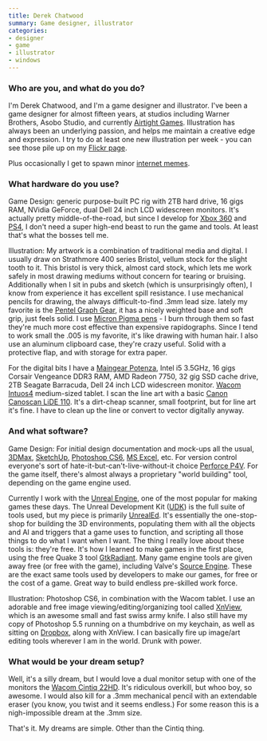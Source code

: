 ```yaml
---
title: Derek Chatwood
summary: Game designer, illustrator
categories:
- designer
- game
- illustrator
- windows
---
```


### Who are you, and what do you do?

I'm Derek Chatwood, and I'm a game designer and illustrator. I've been a game designer for almost fifteen years, at studios including Warner Brothers, Asobo Studio, and currently [Airtight Games](http://www.airtightgames.com/ "Airtight's website (requires Flash)."). Illustration has always been an underlying passion, and helps me maintain a creative edge and expression. I try to do at least one new illustration per week - you can see those pile up on my [Flickr page](http://www.flickr.com/photos/bar-art/sets/72157627759792151/ "Derek's artwork on Flickr.").

Plus occasionally I get to spawn minor [internet memes](https://www.google.com/search?q=rainbow+vomiting+panda&tbm=isch "Derek's rainbow-vomiting panda meme."). 

### What hardware do you use?

Game Design: generic purpose-built PC rig with 2TB hard drive, 16 gigs RAM, NVidia GeForce, dual Dell 24 inch LCD widescreen monitors. It's actually pretty middle-of-the-road, but since I develop for [Xbox 360][xbox-360] and [PS4][], I don't need a super high-end beast to run the game and tools. At least that's what the bosses tell me.

Illustration: My artwork is a combination of traditional media and digital. I usually draw on Strathmore 400 series Bristol, vellum stock for the slight tooth to it. This bristol is very thick, almost card stock, which lets me work safely in most drawing mediums without concern for tearing or bruising. Additionally when I sit in pubs and sketch (which is unsurprisingly often), I know from experience it has excellent spill resistance. I use mechanical pencils for drawing, the always difficult-to-find .3mm lead size. lately my favorite is the [Pentel Graph Gear][graph-gear-1000], it has a nicely weighted base and soft grip, just feels solid. I use [Micron Pigma pens][pigma-micron] - I burn through them so fast they're much more cost effective than expensive rapidographs. Since I tend to work small the .005 is my favorite, it's like drawing with human hair. I also use an aluminum clipboard case, they're crazy useful. Solid with a protective flap, and with storage for extra paper.

For the digital bits I have a [Maingear Potenza][potenza], Intel i5 3.5GHz, 16 gigs Corsair Vengeance DDR3 RAM, AMD Radeon 7750, 32 gig SSD cache drive, 2TB Seagate Barracuda, Dell 24 inch LCD widescreen monitor. [Wacom Intuos4][intuos] medium-sized tablet. I scan the line art with a basic [Canon Canoscan LiDE 110][canoscan-lide-110]. It's a dirt-cheap scanner, small footprint, but for line art it's fine. I have to clean up the line or convert to vector digitally anyway.

### And what software?

Game Design: For initial design documentation and mock-ups all the usual, [3DMax][3ds-max], [SketchUp][], [Photoshop CS6][photoshop], [MS Excel][excel], etc. For version control everyone's sort of hate-it-but-can't-live-without-it choice [Perforce P4V][p4v]. For the game itself, there's almost always a proprietary "world building" tool, depending on the game engine used.

Currently I work with the [Unreal Engine][unreal-engine], one of the most popular for making games these days. The Unreal Development Kit ([UDK][]) is the full suite of tools used, but my piece is primarily [UnrealEd][]. It's essentially the one-stop-shop for building the 3D environments, populating them with all the objects and AI and triggers that a game uses to function, and scripting all those things to do what I want when I want. The thing I really love about these tools is: they're free. It's how I learned to make games in the first place, using the free Quake 3 tool [GtkRadiant][]. Many game engine tools are given away free (or free with the game), including Valve's [Source Engine][source]. These are the exact same tools used by developers to make our games, for free or the cost of a game. Great way to build endless pre-skilled work force.

Illustration: Photoshop CS6, in combination with the Wacom tablet. I use an adorable and free image viewing/editing/organizing tool called [XnView][], which is an awesome small and fast swiss army knife. I also still have my copy of Photoshop 5.5 running on a thumbdrive on my keychain, as well as sitting on [Dropbox][], along with XnView. I can basically fire up image/art editing tools wherever I am in the world. Drunk with power.

### What would be your dream setup?

Well, it's a silly dream, but I would love a dual monitor setup with one of the monitors the [Wacom Cintiq 22HD][cintiq]. It's ridiculous overkill, but whoo boy, so awesome. I would also kill for a .3mm mechanical pencil with an extendable eraser (you know, you twist and it seems endless.) For some reason this is a nigh-impossible dream at the .3mm size.

That's it. My dreams are simple. Other than the Cintiq thing.

[intuos]: https://www.wacom.com/en-us/products/pen-tablets/intuos "A pen tablet."
[graph-gear-1000]: https://www.amazon.com/Pentel-Automatic-Drafting-Accents-PG1013E/dp/B005GSL762 "A drafting pencil."
[canoscan-lide-110]: https://www.usa.canon.com/internet/portal/us/home/products/details/scanners/photo-scanner/canoscan-lide-110 "A USB flatbed photo scanner."
[cintiq]: https://www.wacom.com/en/us/cintiq "A computer screen you can draw on."
[xbox-360]: http://www.xbox.com:80/en-US/Xbox360 "A gaming console."
[potenza]: https://www.maingear.com/custom/desktops/potenza/ "A gamer's desktop PC."
[pigma-micron]: https://www.sakuraofamerica.com/Pen-Archival "A technical pen with archival pigmented ink."
[ps4]: http://us.playstation.com/ps4/index.htm "A shiny gaming console from Sony."
[udk]: https://www.unrealengine.com/previous-versions "A free version of the Unreal Engine."
[unrealed]: https://en.wikipedia.org/wiki/UnrealEd "A level editor for the Unreal games."
[unreal-engine]: https://www.unrealengine.com/what-is-unreal-engine-4 "A 3D game engine."
[3ds-max]: https://www.autodesk.com/products/3ds-max/overview "3D modelling and animation software."
[gtkradiant]: http://icculus.org/gtkradiant/ "A level editor for id games (Doom, Quake)."
[sketchup]: https://www.sketchup.com/ "3D modeling software."
[source]: https://en.wikipedia.org/wiki/Source_(game_engine) "A game engine."
[dropbox]: https://www.dropbox.com/ "Online syncing and storage."
[xnview]: https://www.xnview.com/en/xnview/ "Media viewer/browser software."
[excel]: https://products.office.com/en-us/excel "A spreadsheet application."
[p4v]: https://www.perforce.com/product/components/perforce-visual-client "A graphical client for the Perforce version control system."
[photoshop]: https://www.adobe.com/products/photoshop.html "A bitmap image editor."
